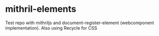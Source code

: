 # mithril-elements
Test repo with mithriljs and document-register-element (webcomponent implementation).  Also using Recycle for CSS
